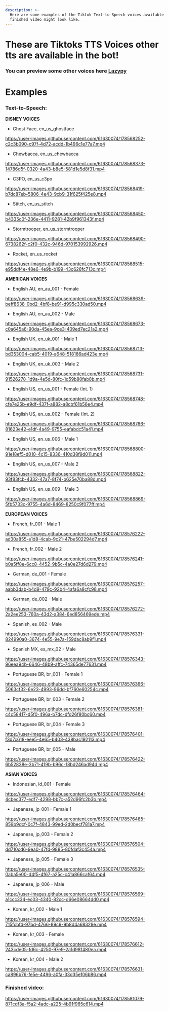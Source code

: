 ```yaml
---
description: >-
  Here are some examples of the Tiktok Text-to-Speech voices available and what a
  finished video might look like.
---
```

# These are Tiktoks TTS Voices other tts are available in the bot!
### You can preview some other voices here [Lazypy](https://lazypy.ro/tts/)
# Examples

### Text-to-Speech:

**DISNEY VOICES**

* Ghost Face, en\_us\_ghostface

https://user-images.githubusercontent.com/61630074/178568252-c2c3b090-c97f-4d72-acdd-1b496c1e77a7.mp4

* Chewbacca, en\_us\_chewbacca

https://user-images.githubusercontent.com/61630074/178568373-14786d5f-0320-4a43-b8e5-581d1e5d8f31.mp4

* C3PO, en\_us\_c3po

https://user-images.githubusercontent.com/61630074/178568419-b7dc87eb-5806-4e43-9cb9-31f625f425e8.mp4

* Stitch, en\_us\_stitch

https://user-images.githubusercontent.com/61630074/178568450-b4335c0f-236e-4411-9281-42b9f961343f.mp4

* Stormtrooper, en\_us\_stormtrooper

https://user-images.githubusercontent.com/61630074/178568490-6738262f-c2f0-432c-946d-970153992926.mp4

* Rocket, en\_us\_rocket

https://user-images.githubusercontent.com/61630074/178568515-e95ddf4e-48e6-4e9b-b199-43c628fc713c.mp4


**AMERICAN VOICES**

* English AU, en\_au\_001 - Female

https://user-images.githubusercontent.com/61630074/178568639-beff8638-0bd2-4bf8-be91-d995c330ad50.mp4

* English AU, en\_au\_002 - Male

https://user-images.githubusercontent.com/61630074/178568673-c0a645a6-90da-45ea-9ce3-409ed7ec21a2.mp4

* English UK, en\_uk\_001 - Male 1

https://user-images.githubusercontent.com/61630074/178568713-bd353004-cab5-4019-a648-518186ad423e.mp4

* English UK, en\_uk\_003 - Male 2

https://user-images.githubusercontent.com/61630074/178568731-91526278-1d9a-4e5d-80fc-1d59b80fab8b.mp4

* English US, en\_us\_001 - Female (Int. 1)

https://user-images.githubusercontent.com/61630074/178568748-cfe7e25b-e9df-437f-a882-a8cbf61b56e4.mp4

* English US, en\_us\_002 - Female (Int. 2)

https://user-images.githubusercontent.com/61630074/178568766-81623e42-e1df-4a49-9755-eafabdc51a41.mp4

* English US, en\_us\_006 - Male 1

https://user-images.githubusercontent.com/61630074/178568800-91e18ef5-d010-4c15-8336-410d38f9d011.mp4

* English US, en\_us\_007 - Male 2

https://user-images.githubusercontent.com/61630074/178568822-93f83fcb-4332-47a7-8f74-b625e70ba88d.mp4

* English US, en\_us\_009 - Male 3

https://user-images.githubusercontent.com/61630074/178568869-5fb5733c-9755-4a6d-8469-8250c9f077ff.mp4


**EUROPEAN VOICES**

* French, fr\_001 - Male 1

https://user-images.githubusercontent.com/61630074/178576222-ad30a855-e1d8-4cab-9c21-47be502294d7.mp4

* French, fr\_002 - Male 2

https://user-images.githubusercontent.com/61630074/178576241-b0a5ff8e-6cc8-4452-9b5c-4a0e27d6d279.mp4

* German, de\_001 - Female

https://user-images.githubusercontent.com/61630074/178576257-aabb3dab-b4d9-479c-92b4-4afa6a8cfc98.mp4

* German, de\_002 - Male

https://user-images.githubusercontent.com/61630074/178576272-2a2ee253-760a-43d2-a384-6ed856469ede.mp4

* Spanish, es\_002 - Male

https://user-images.githubusercontent.com/61630074/178576331-824990a0-3674-4e55-9e7a-159dac8ab9f1.mp4

* Spanish MX, es\_mx\_02 - Male

https://user-images.githubusercontent.com/61630074/178576343-96eea94b-6646-48b9-affc-74365de77631.mp4

* Portuguese BR, br\_001 - Female 1

https://user-images.githubusercontent.com/61630074/178576366-5063cf32-6e23-4993-96dd-bf760e60254c.mp4

* Portuguese BR, br\_003 - Female 2

https://user-images.githubusercontent.com/61630074/178576381-c4c58417-d5f0-496a-b7dc-dfd26f80bc60.mp4

* Portuguese BR, br\_004 - Female 3

https://user-images.githubusercontent.com/61630074/178576401-f3d7c618-eee5-4e65-b403-438bac192113.mp4

* Portuguese BR, br\_005 - Male

https://user-images.githubusercontent.com/61630074/178576422-6b52838e-3b71-419b-b96c-18bd246ad94d.mp4


**ASIAN VOICES**

* Indonesian, id\_001 - Female

https://user-images.githubusercontent.com/61630074/178576464-4cbec377-edf7-4298-bb7c-a52d96fc2b3b.mp4

* Japanese, jp\_001 - Female 1

https://user-images.githubusercontent.com/61630074/178576485-859b9dcf-0c7f-4843-99ed-2d0becf781a7.mp4

* Japanese, jp\_003 - Female 2

https://user-images.githubusercontent.com/61630074/178576504-dd710cd6-9ea0-47fd-9885-80fdaf3c454a.mp4

* Japanese, jp\_005 - Female 3

https://user-images.githubusercontent.com/61630074/178576535-0aba5e00-d4f5-4f67-a25c-c41a866caf64.mp4

* Japanese, jp\_006 - Male

https://user-images.githubusercontent.com/61630074/178576569-a1ccc334-ec03-4340-82cc-d66e08664dd0.mp4

* Korean, kr\_002 - Male 1

https://user-images.githubusercontent.com/61630074/178576594-715fcbf4-97bd-4766-89c9-9b8d4a68329e.mp4

* Korean, kr\_003 - Female

https://user-images.githubusercontent.com/61630074/178576612-243cde05-fd6c-4250-97e9-2a1d981480ea.mp4

* Korean, kr\_004 - Male 2

https://user-images.githubusercontent.com/61630074/178576631-ca896b76-fe5e-4496-a0fa-33d35e106b86.mp4


### Finished video:

https://user-images.githubusercontent.com/61630074/178581079-871cdf3a-f5a2-4adc-a225-4b91f965c614.mp4
